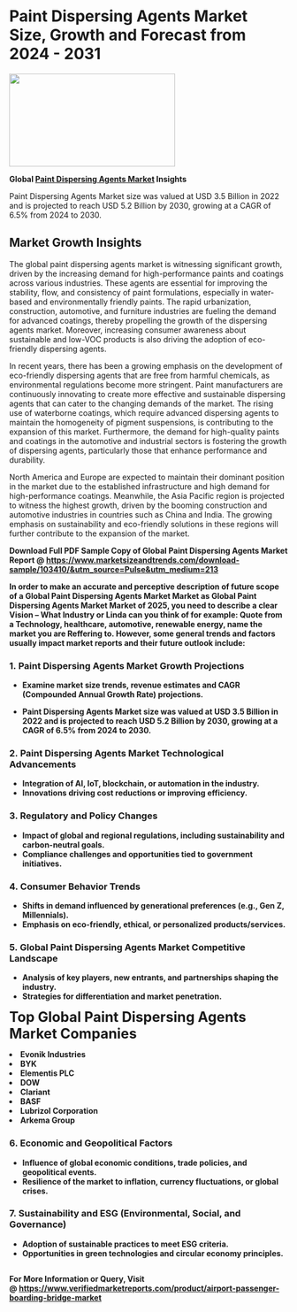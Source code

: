<H1>Paint Dispersing Agents Market Size, Growth and Forecast from 2024 - 2031</H1><img class="aligncenter size-medium wp-image-584254" src="https://thirdeyenews.in/wp-content/uploads/2024/09/Global-Market-Research-300x168.jpeg" alt="" width="300" height="168" /><p><strong>Global&nbsp;<a href="https://www.marketsizeandtrends.com/download-sample/103410/&amp;utm_source=Pulse&amp;utm_medium=213">Paint Dispersing Agents Market</a> Insights</strong></p><p>Paint Dispersing Agents Market size was valued at USD 3.5 Billion in 2022 and is projected to reach USD 5.2 Billion by 2030, growing at a CAGR of 6.5% from 2024 to 2030.</p><p><h2>Market Growth Insights</h2> <p>The global paint dispersing agents market is witnessing significant growth, driven by the increasing demand for high-performance paints and coatings across various industries. These agents are essential for improving the stability, flow, and consistency of paint formulations, especially in water-based and environmentally friendly paints. The rapid urbanization, construction, automotive, and furniture industries are fueling the demand for advanced coatings, thereby propelling the growth of the dispersing agents market. Moreover, increasing consumer awareness about sustainable and low-VOC products is also driving the adoption of eco-friendly dispersing agents.</p> <p><strong></strong></p> <p>In recent years, there has been a growing emphasis on the development of eco-friendly dispersing agents that are free from harmful chemicals, as environmental regulations become more stringent. Paint manufacturers are continuously innovating to create more effective and sustainable dispersing agents that can cater to the changing demands of the market. The rising use of waterborne coatings, which require advanced dispersing agents to maintain the homogeneity of pigment suspensions, is contributing to the expansion of this market. Furthermore, the demand for high-quality paints and coatings in the automotive and industrial sectors is fostering the growth of dispersing agents, particularly those that enhance performance and durability.</p> <p>North America and Europe are expected to maintain their dominant position in the market due to the established infrastructure and high demand for high-performance coatings. Meanwhile, the Asia Pacific region is projected to witness the highest growth, driven by the booming construction and automotive industries in countries such as China and India. The growing emphasis on sustainability and eco-friendly solutions in these regions will further contribute to the expansion of the market.</p> <p><strong></p><p><span class=""><strong>Download Full PDF Sample Copy of Global Paint Dispersing Agents Market Report</strong> @ <a href="https://www.marketsizeandtrends.com/download-sample/103410/&amp;utm_source=Pulse&amp;utm_medium=213" target="_blank">https://www.marketsizeandtrends.com/download-sample/103410/&amp;utm_source=Pulse&amp;utm_medium=213</a></span></p><p>In order to make an accurate and perceptive description of future scope of a Global&nbsp;Paint Dispersing Agents Market Market as Global&nbsp;Paint Dispersing Agents Market Market of 2025, you need to describe a clear Vision &ndash; What Industry or Linda can you think of for example: Quote from a Technology, healthcare, automotive, renewable energy, name the market you are Reffering to. However, some general trends and factors usually impact market reports and their future outlook include:</p><h3>1.&nbsp;<strong>Paint Dispersing Agents Market Growth Projections</strong></h3><ul><li>Examine market size trends, revenue estimates and CAGR (Compounded Annual Growth Rate) projections.</li><li><p>Paint Dispersing Agents Market size was valued at USD 3.5 Billion in 2022 and is projected to reach USD 5.2 Billion by 2030, growing at a CAGR of 6.5% from 2024 to 2030.</p></li></ul><h3>2.&nbsp;<strong>Paint Dispersing Agents Market Technological Advancements</strong></h3><ul><li>Integration of AI, IoT, blockchain, or automation in the industry.</li><li>Innovations driving cost reductions or improving efficiency.</li></ul><h3>3.&nbsp;<strong>Regulatory and Policy Changes</strong></h3><ul><li>Impact of global and regional regulations, including sustainability and carbon-neutral goals.</li><li>Compliance challenges and opportunities tied to government initiatives.</li></ul><h3>4.&nbsp;<strong>Consumer Behavior Trends</strong></h3><ul><li>Shifts in demand influenced by generational preferences (e.g., Gen Z, Millennials).</li><li>Emphasis on eco-friendly, ethical, or personalized products/services.</li></ul><h3>5.&nbsp;<strong>Global Paint Dispersing Agents Market Competitive Landscape</strong></h3><ul><li>Analysis of key players, new entrants, and partnerships shaping the industry.</li><li>Strategies for differentiation and market penetration.</li></ul><p data-pm-slice="1 1 []"><span style="color: inherit; font-family: inherit; font-size: 25px;">Top Global Paint Dispersing Agents Market Companies</span></p><div class="" data-test-id=""><p><li>Evonik Industries</li><li> BYK</li><li> Elementis PLC</li><li> DOW</li><li> Clariant</li><li> BASF</li><li> Lubrizol Corporation</li><li> Arkema Group</li></p></div><h3>6.&nbsp;<strong>Economic and Geopolitical Factors</strong></h3><ul><li>Influence of global economic conditions, trade policies, and geopolitical events.</li><li>Resilience of the market to inflation, currency fluctuations, or global crises.</li></ul><h3>7.&nbsp;<strong>Sustainability and ESG (Environmental, Social, and Governance)</strong></h3><ul><li>Adoption of sustainable practices to meet ESG criteria.</li><li>Opportunities in green technologies and circular economy principles.</li></ul><h2><strong style="font-size: 14px;">For More Information or Query, Visit @&nbsp;</strong><a style="background-color: #ffffff; font-size: 14px;" href="https://www.marketsizeandtrends.com/report/paint-dispersing-agents-market/" target="_blank">https://www.verifiedmarketreports.com/product/airport-passenger-boarding-bridge-market</a></h2>

